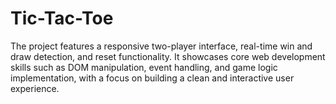 # Tic-Tac-Toe
The project features a responsive two-player interface, real-time win and draw detection, and reset functionality. It showcases core web development skills such as DOM manipulation, event handling, and game logic implementation, with a focus on building a clean and interactive user experience.
